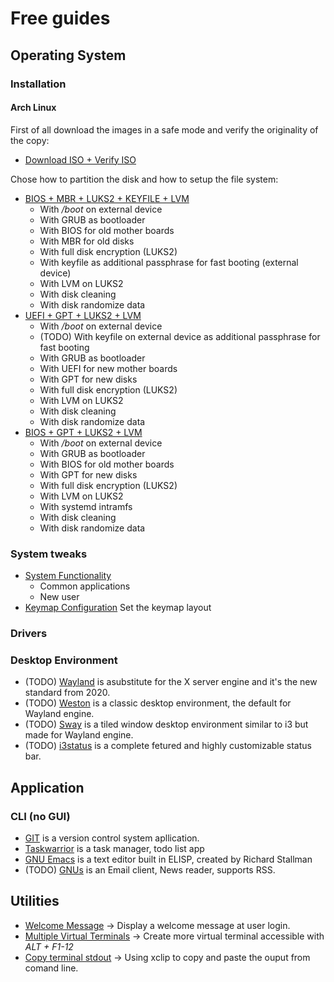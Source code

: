 # Free guides
## Operating System
### Installation
#### Arch Linux
First of all download the images in a safe mode and verify the originality of the copy:
* [Download ISO + Verify ISO](doc/en/operating_system/installation/arch_linux/prepare_image.md)


Chose how to partition the disk and how to setup the file system:  
* [BIOS + MBR + LUKS2 + KEYFILE + LVM](doc/en/operating_system/installation/arch_linux/bios-mbr-luks2-lvm.md)
  + With */boot* on external device
  + With GRUB as bootloader
  + With BIOS for old mother boards
  + With MBR for old disks
  + With full disk encryption (LUKS2)
  + With keyfile as additional passphrase for fast booting (external device)
  + With LVM on LUKS2
  + With disk cleaning
  + With disk randomize data
* [UEFI + GPT + LUKS2 + LVM](doc/en/operating_system/installation/arch_linux/uefi-gpt-luks2-lvm.md)
  + With */boot* on external device
  + (TODO) With keyfile on external device as additional passphrase for fast booting
  + With GRUB as bootloader
  + With UEFI for new mother boards
  + With GPT for new disks
  + With full disk encryption (LUKS2)
  + With LVM on LUKS2
  + With disk cleaning
  + With disk randomize data
* [BIOS + GPT + LUKS2 + LVM](doc/en/operating_system/installation/arch_linux/todo_bios-gpt-luks2-lvm-systemd.md)
  + With */boot* on external device
  + With GRUB as bootloader
  + With BIOS for old mother boards
  + With GPT for new disks
  + With full disk encryption (LUKS2)
  + With LVM on LUKS2
  + With systemd intramfs
  + With disk cleaning
  + With disk randomize data

### System tweaks

* [System Functionality](doc/en/operating_system/configuration/funghiotality.md)  
  + Common applications
  + New user
* [Keymap Configuration](doc/en/operating_system/configuration/keymap.md) Set the keymap layout  


### Drivers
### Desktop Environment
* (TODO) [Wayland](doc/en/desktop_environment/customization/wayland/README.md) is asubstitute for the X server engine and it's the new standard from 2020.
* (TODO) [Weston](doc/en/desktop_environment/customization/weston/README.md) is a classic desktop environment, the default for Wayland engine.
* (TODO) [Sway](doc/en/desktop_environment/customization/sway/README.md) is a tiled window desktop environment similar to i3 but made for Wayland engine.
* (TODO) [i3status](doc/en/desktop_environment/customization/i3status/README.md) is a complete fetured and highly customizable status bar.


## Application
### CLI (no GUI)
* [GIT](doc/en/application/git/README.md) is a version control system apllication.
* [Taskwarrior](doc/en/application/taskwarrior/installation.md) is a task manager, todo list app
* [GNU Emacs](doc/en/application/emacs/README.md) is a text editor built in ELISP, created by Richard Stallman
* (TODO) [GNUs](doc/en/application/gnus/README.md) is an Email client, News reader, supports RSS.


## Utilities
* [Welcome Message](doc/en/utilities/welcome_message.md) → Display a welcome message at user login.  
* [Multiple Virtual Terminals](doc/en/utilities/multi_virtual_consoles.md) → Create more virtual terminal accessible with *ALT + F1-12*  
* [Copy terminal stdout](doc/en/utilities/clipboard.md) → Using xclip to copy and paste the ouput from comand line.  
